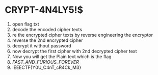 # CRYPT-4N4LY5!$
1. open flag.txt
2. decode the encoded cipher texts
3. re the encrypted cipher texts by reverse engineering the encryptor
4. reverse the 2nd encrypted cipher
5. decrypt it without password
6. now decrypt the first cipher with 2nd decrypted cipher text
7. Now you will get the Plain text which is the flag
8. _FAST_AND_FURIOUS_FOREVER_
9. IEEECTF{Y0U_C4nT_cR4Ck_M3}
